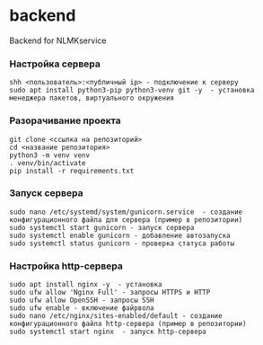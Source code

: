 # backend
Backend for NLMKservice

### Настройка сервера

```
shh <пользователь>:<публичный ip> - подключение к серверу
sudo apt install python3-pip python3-venv git -y  - установка менеджера пакетов, виртуального окружения
```

### Разорачивание проекта

```
git clone <ссылка на репозиторий>
cd <название репозитория>
python3 -m venv venv
. venv/bin/activate
pip install -r requirements.txt
```

### Запуск сервера

```
sudo nano /etc/systemd/system/gunicorn.service  - создание конфигурационного файла для сервера (пример в репозитории)
sudo systemctl start gunicorn - запуск сервера
sudo systemctl enable gunicorn - добавление автозапуска
sudo systemctl status gunicorn - проверка статуса работы
```

### Настройка http-сервера

```
sudo apt install nginx -y  - установка
sudo ufw allow 'Nginx Full' - запросы HTTPS и HTTP
sudo ufw allow OpenSSH - запросы SSH
sudo ufw enable - включение файрвола
sudo nano /etc/nginx/sites-enabled/default - создание конфигурационного файла http-сервера (пример в репозитории)
sudo systemctl start nginx  - запуск http-сервера
```
